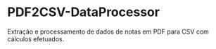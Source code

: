 # PDF2CSV-DataProcessor
Extração e processamento de dados de notas em PDF para CSV com cálculos efetuados.
